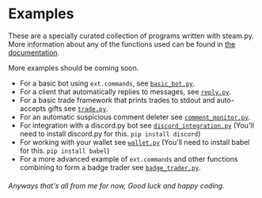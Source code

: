# Examples

These are a specially curated collection of programs written with steam.py. More information about any of the functions
used can be found in [the documentation](https://steam-py.github.io/docs/latest).

More examples should be coming soon.

- For a basic bot using `ext.commands`, see [`basic_bot.py`](basic_bot.py).
- For a client that automatically replies to messages, see [`reply.py`](reply.py).
- For a basic trade framework that prints trades to stdout and auto-accepts gifts see [`trade.py`](trade.py).
- For an automatic suspicious comment deleter see [`comment_monitor.py`](comment_monitor.py).
- For integration with a discord.py bot see [`discord_integration.py`](discord_integration.py) (You'll need to install discord.py for this. `pip install discord`)
- For working with your wallet see [`wallet.py`](wallet.py) (You'll need to install babel for this. `pip install babel`)
- For a more advanced example of `ext.commands` and other functions combining to form a badge trader see [`badge_trader.py`](badge_trader.py).

###### Anyways that's all from me for now, Good luck and happy coding.
